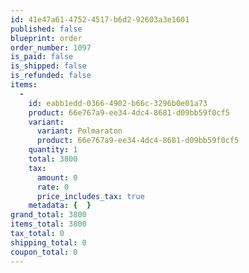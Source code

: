 ```yaml
---
id: 41e47a61-4752-4517-b6d2-92603a3e1601
published: false
blueprint: order
order_number: 1097
is_paid: false
is_shipped: false
is_refunded: false
items:
  -
    id: eabb1edd-0366-4902-b66c-3296b0e01a73
    product: 66e767a9-ee34-4dc4-8681-d09bb59f0cf5
    variant:
      variant: Polmaraton
      product: 66e767a9-ee34-4dc4-8681-d09bb59f0cf5
    quantity: 1
    total: 3800
    tax:
      amount: 0
      rate: 0
      price_includes_tax: true
    metadata: {  }
grand_total: 3800
items_total: 3800
tax_total: 0
shipping_total: 0
coupon_total: 0
---
```

